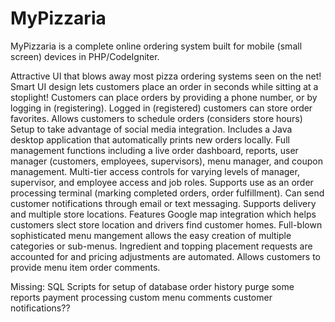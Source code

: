 MyPizzaria
==========

MyPizzaria is a complete online ordering system built for mobile (small screen) devices in PHP/CodeIgniter.

Attractive UI that blows away most pizza ordering systems seen on the net!
Smart UI design lets customers place an order in seconds while sitting at a stoplight!
Customers can place orders by providing a phone number, or by logging in (registering).
Logged in (registered) customers can store order favorites.
Allows customers to schedule orders (considers store hours)
Setup to take advantage of social media integration.
Includes a Java desktop application that automatically prints new orders locally.
Full management functions including a live order dashboard, reports, user manager (customers, employees, supervisors), menu manager, and coupon management.
Multi-tier access controls for varying levels of manager, supervisor, and employee access and job roles.
Supports use as an order processing terminal (marking completed orders, order fulfillment).
Can send customer notifications through email or text messaging.
Supports delivery and multiple store locations.
Features Google map integration which helps customers slect store location and drivers find customer homes.
Full-blown sophisticated menu mangement allows the easy creation of multiple categories or sub-menus.
Ingredient and topping placement requests are accounted for and pricing adjustments are automated.
Allows customers to provide menu item order comments.




Missing:
SQL Scripts for setup of database
order history purge 
some reports
payment processing
custom menu comments
customer notifications??